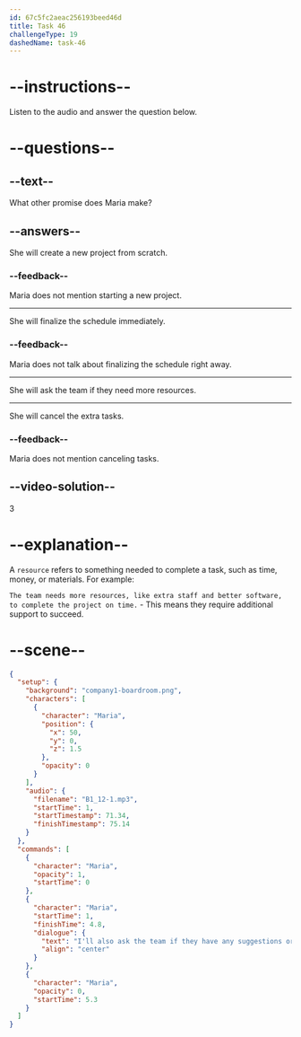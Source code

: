```yaml
---
id: 67c5fc2aeac256193beed46d
title: Task 46
challengeType: 19
dashedName: task-46
---
```


<!-- (Audio) Maria: I'll also ask the team if they have any suggestions or need additional resources. -->

# --instructions--

Listen to the audio and answer the question below.

# --questions--

## --text--

What other promise does Maria make?  

## --answers--

She will create a new project from scratch.

### --feedback--

Maria does not mention starting a new project.

---

She will finalize the schedule immediately.

### --feedback--

Maria does not talk about finalizing the schedule right away.

---

She will ask the team if they need more resources.

---

She will cancel the extra tasks.

### --feedback--

Maria does not mention canceling tasks.

## --video-solution--

3

# --explanation--

A `resource` refers to something needed to complete a task, such as time, money, or materials. For example:

`The team needs more resources, like extra staff and better software, to complete the project on time.` - This means they require additional support to succeed.  

# --scene--

```json
{
  "setup": {
    "background": "company1-boardroom.png",
    "characters": [
      {
        "character": "Maria",
        "position": {
          "x": 50,
          "y": 0,
          "z": 1.5
        },
        "opacity": 0
      }
    ],
    "audio": {
      "filename": "B1_12-1.mp3",
      "startTime": 1,
      "startTimestamp": 71.34,
      "finishTimestamp": 75.14
    }
  },
  "commands": [
    {
      "character": "Maria",
      "opacity": 1,
      "startTime": 0
    },
    {
      "character": "Maria",
      "startTime": 1,
      "finishTime": 4.8,
      "dialogue": {
        "text": "I'll also ask the team if they have any suggestions or need additional resources.",
        "align": "center"
      }
    },
    {
      "character": "Maria",
      "opacity": 0,
      "startTime": 5.3
    }
  ]
}
```
